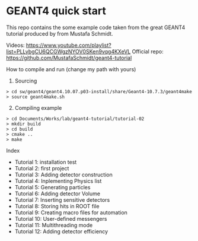 # GEANT4 quick start

This repo contains the some example code taken from the great GEANT4 tutorial produced by from Mustafa Schmidt. 

Videos: https://www.youtube.com/playlist?list=PLLybgCU6QCGWgzNYOV0SKen9vqg4KXeVL
Official repo: https://github.com/MustafaSchmidt/geant4-tutorial

How to compile and run (change my path with yours)
1. Sourcing
```
> cd sw/geant4/geant4.10.07.p03-install/share/Geant4-10.7.3/geant4make
> source geant4make.sh
```
2. Compiling example
```
> cd Documents/Works/lab/geant4-tutorial/tutorial-02
> mkdir build
> cd build
> cmake ..
> make
```

Index
* Tutorial 1: installation test
* Tutorial 2: first project
* Tutorial 3: Adding detector construction
* Tutorial 4: Inplementing Physics list
* Tutorial 5: Generating particles
* Tutorial 6: Adding detector Volume
* Tutorial 7: Inserting sensitive detectors
* Tutorial 8: Storing hits in ROOT file
* Tutorial 9: Creating macro files for automation
* Tutorial 10: User-defined messengers
* Tutorial 11: Multithreading mode
* Tutorial 12: Adding detector efficiency
